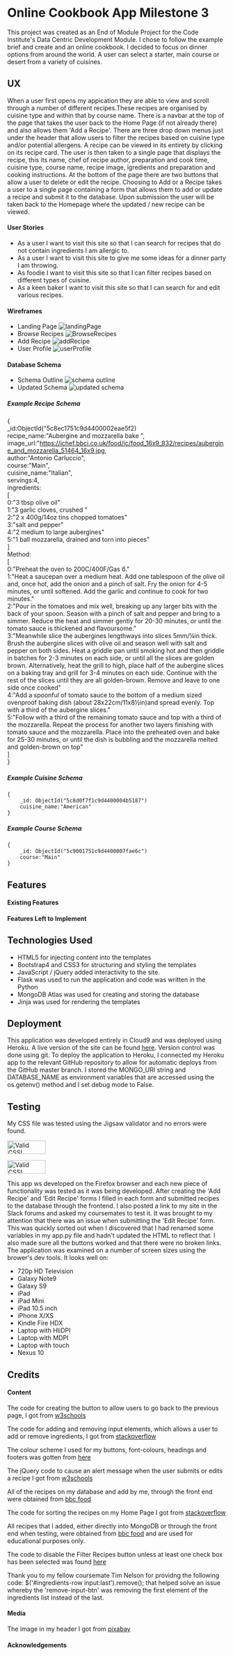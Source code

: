 # Online Cookbook App Milestone 3
This project was created as an End of Module Project for the Code Institute's Data Centric Development Module. I chose to follow the example brief and create and an online cookbook. I decided to focus on dinner options from around the world. A user can select a starter, main course or desert from a variety of cuisines.

## UX
When a user first opens my appication they are able to view and scroll through a number of different recipes.These recipes are organised by cuisine type and within that by course name. There is a navbar at the top of the page that takes the user back to the Home Page (if not already there) and also allows them 'Add a Recipe'. There are three drop down menus just under the header that allow users to filter the recipes based on cuisine type and/or potential allergens. A recipe can be viewed in its entirety by clicking on its recipe card. The user is then taken to a single page that displays the recipe, this its name, chef of recipe author, preparation and cook time, cuisine type, course name, recipe image, igredients and preparation and cooking instructions. At the bottom of the page there are two buttons that allow a user to delete or edit the recipe. Choosing to Add or a Recipe takes a user to a single page containing a form that allows them to add or update a recipe and submit it to the database. Upon submission the user will be taken back to the Homepage where the updated / new recipe can be viewed. 

#### User Stories
* As a user I want to visit this site so that I can search for recipes that do not contain ingredients I am allergic to.
* As a user I want to visit this site to give me some ideas for a dinner party I am throwing.
* As foodie I want to visit this site so that I can filter recipes based on different types of cuisine. 
* As a keen baker I want to visit this site so that I can search for and edit various recipes.

#### Wireframes
* Landing Page ![landingPage](static/wireframes/landingPage.png/)
* Browse Recipes ![BrowseRecipes](static/wireframes/browseRecipes.png/)
* Add Recipe ![addRecipe](static/wireframes/addRecipe.png/)
* User Profile ![userProfile](static/wireframes/userProfile.png/)

#### Database Schema
* Schema Outline ![schema outline](static/DatabaseSchema/databaseSchema.png/)
* Updated Schema ![updated schema](static/DatabaseSchema/updatedDatabaseSchema.png/)

##### Example Recipe Schema
{  
        _id:ObjectId("5c8ec1751c9d4400002eae5f2)  
        recipe_name:"Aubergine and mozzarella bake ",  
        image_url:"https://ichef.bbci.co.uk/food/ic/food_16x9_832/recipes/aubergine_and_mozzarella_51464_16x9.jpg,  
        author:"Antonio Carluccio",     
        course:"Main",  
        cuisine_name:"Italian",  
        servings:4,  
        ingredients:  
            [  
                0:"3 tbsp olive oil"  
                1:"3 garlic cloves, crushed "  
                2:"2 x 400g/14oz tins chopped tomatoes"  
                3:"salt and pepper"  
                4:"2 medium to large aubergines"  
                5:"1 ball mozzarella, drained and torn into pieces"  
            ]    
        Method:  
            [  
                0:"Preheat the oven to 200C/400F/Gas 6."  
                1:"Heat a saucepan over a medium heat. Add one tablespoon of the olive oil and, once hot, add the onion and a pinch of salt. Fry the onion for 4-5 minutes, or until softened. Add the garlic and continue to cook for two minutes."  
                2:"Pour in the tomatoes and mix well, breaking up any larger bits with the back of your spoon.     Season with a pinch of salt and pepper and bring to a simmer. Reduce the heat and simmer         gently for 20-30 minutes, or until the tomato sauce is thickened and flavoursome."  
                3:"Meanwhile slice the aubergines lengthways into slices 5mm/¼in thick. Brush the aubergine slices with olive oil and season well with salt and pepper on both sides. Heat a griddle pan until smoking hot and then griddle in batches for 2-3 minutes on each side, or until all the slices are  golden brown. Alternatively, heat the grill to high, place half of the aubergine slices on a baking tray and grill for 3-4 minutes on each side. Continue with the rest of the slices until they are all golden-brown. Remove and leave to one side once cooked"  
                4:"Add a spoonful of tomato sauce to the bottom of a medium sized ovenproof baking dish (about      28x22cm/11x8½in)and spread evenly. Top with a third of the aubergine slices."  
                5:"Follow with a third of the remaining tomato sauce and top with a third of the mozzarella.        Repeat the process for another two layers finishing with tomato sauce and the mozzarella.     Place into the preheated oven and bake for 25-30 minutes, or until the dish is bubbling and     the mozzarella melted and golden-brown on top"  
        ]  
    }
    
##### Example Cuisine Schema
    {  
        _id: ObjectId("5c8d0f7f1c9d4400004b5187")  
        cuisine_name:"American"  
    }

##### Example Course Schema
    {     
        _id: ObjectId("5c9001751c9d4400007fae6c")  
        course:"Main"  
    }


## Features

#### Existing Features
#### Features Left to Implement

## Technologies Used
* HTML5 for injecting content into the templates
* Bootstrap4 and CSS3 for structuring and styling the templates
* JavaScript / jQuery added interactivity to the site. 
* Flask was used to run the application and code was written in the Python 
* MongoDB Atlas was used for creating and storing the database
* Jinja was used for rendering the templates

## Deployment
This application was developed entirely in Cloud9 and was deployed using Heroku. A live version of the site can be found [here](https://online-cookbook4.herokuapp.com/). Version control was done using git. 
To deploy the application to Heroku, I connected my Heroku app to the relevant GitHub repository to allow for automatic deploys from the GitHub master branch. I stored the MONGO_URI string and DATABASE_NAME as environment variables that are accessed using the os.getenv() method and I set debug mode to False. 



## Testing
My CSS file was tested using the Jigsaw validator and no errors were found. 

<p>
    <a href="http://jigsaw.w3.org/css-validator/check/referer">
        <img style="border:0;width:88px;height:31px"
            src="http://jigsaw.w3.org/css-validator/images/vcss"
            alt="Valid CSS!" />
    </a>
</p>
<p>
<a href="http://jigsaw.w3.org/css-validator/check/referer">
    <img style="border:0;width:88px;height:31px"
        src="http://jigsaw.w3.org/css-validator/images/vcss-blue"
        alt="Valid CSS!" />
    </a>
</p>

This app ws developed on the Firefox browser and each new piece of functionality was tested as it was being developed. After creating the 'Add Recipe' and 'Edit Recipe' forms I filled in each form and submitted recipes to the database through the frontend. 
I also posted a link to my site in the Slack forums and asked my coursemates to test it. It was brought to my attention that there was an issue when submitting the 'Edit Recipe' form. This was quickly sorted out when I discovered that I had renamed some variables in my app.py file and hadn't updated the HTML to reflect that. 
I also made sure all the buttons worked and that there were no broken links. 
The application was examined on a number of screen sizes using the brower's dev tools. It looks well on:
* 720p HD Television
* Galaxy Note9
* Galaxy S9
* iPad
* iPad Mini
* iPad 10.5 inch
* iPhone X/XS
* Kindle Fire HDX
* Laptop with HIiDPI
* Laptop with MDPI
* Laptop with touch
* Nexus 10


## Credits

#### Content
The code for creating the button to allow users to go back to the previous page, I got from [w3schools](https://www.w3schools.com/jsref/met_his_go.asp)

The code for adding and removing input elements, which allows a user to add or remove ingredients, I got from [stackoverflow](https://stackoverflow.com/questions/9173182/add-remove-input-field-dynamically-with-jquery)

The colour scheme I used for my buttons, font-colours, headings and footers was gotten from [here](https://learnui.design/tools/data-color-picker.html#palette)

The jQuery code to cause an alert message when the user submits or edits a recipe I got from [w3schools](https://www.w3schools.com/jquERY/event_submit.asp)

All of the recipes on my database and add by me, through the front end were obtained from                            [bbc food](https://www.bbc.com/food)

The code for sorting the recipes on my Home Page I got from [stackoverflow](https://stackoverflow.com/questions/43472561/mongodb-sort-the-result-after-limit)

All recipes that I added, either directly into MongoDB or through the front end when testing, were obtained from [bbc food](https://www.bbc.com/food) and are used for educational purposes only. 

The code to disable the Filter Recipes button unless at least one check box has been selected was found [here](https://www.askingbox.com/tutorial/jquery-disable-submit-button-if-no-checkbox-is-selected)

Thank you to my fellow coursemate Tim Nelson for providng the following code:
$('#ingredients-row input:last').remove();
that helped solve an issue whereby the 'remove-input-btn' was removing the first element of the ingredients list instead of the last. 

#### Media
The image in my header I got from [pixabay](https://pixabay.com/photos/ingredients-cooking-preparation-498199/)

#### Acknowledgements

